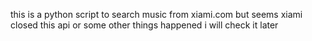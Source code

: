 this is a python script to search music from xiami.com
but seems xiami closed this api or some other things happened
i will check it later
